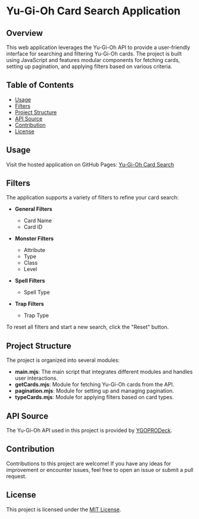 # Yu-Gi-Oh Card Search Application

## Overview

This web application leverages the Yu-Gi-Oh API to provide a user-friendly interface for searching and filtering Yu-Gi-Oh cards. The project is built using JavaScript and features modular components for fetching cards, setting up pagination, and applying filters based on various criteria.

## Table of Contents

- [Usage](#usage)
- [Filters](#filters)
- [Project Structure](#project-structure)
- [API Source](#api-source)
- [Contribution](#contribution)
- [License](#license)

## Usage

Visit the hosted application on GitHub Pages: [Yu-Gi-Oh Card Search](https://your-username.github.io/your-repo/)

## Filters

The application supports a variety of filters to refine your card search:

- **General Filters**
  - Card Name
  - Card ID

- **Monster Filters**
  - Attribute
  - Type
  - Class
  - Level

- **Spell Filters**
  - Spell Type

- **Trap Filters**
  - Trap Type

To reset all filters and start a new search, click the "Reset" button.

## Project Structure

The project is organized into several modules:

- **main.mjs**: The main script that integrates different modules and handles user interactions.
- **getCards.mjs**: Module for fetching Yu-Gi-Oh cards from the API.
- **pagination.mjs**: Module for setting up and managing pagination.
- **typeCards.mjs**: Module for applying filters based on card types.

## API Source

The Yu-Gi-Oh API used in this project is provided by [YGOPRODeck](https://ygoprodeck.com/api-guide/).

## Contribution

Contributions to this project are welcome! If you have any ideas for improvement or encounter issues, feel free to open an issue or submit a pull request.

## License

This project is licensed under the [MIT License](LICENSE).



